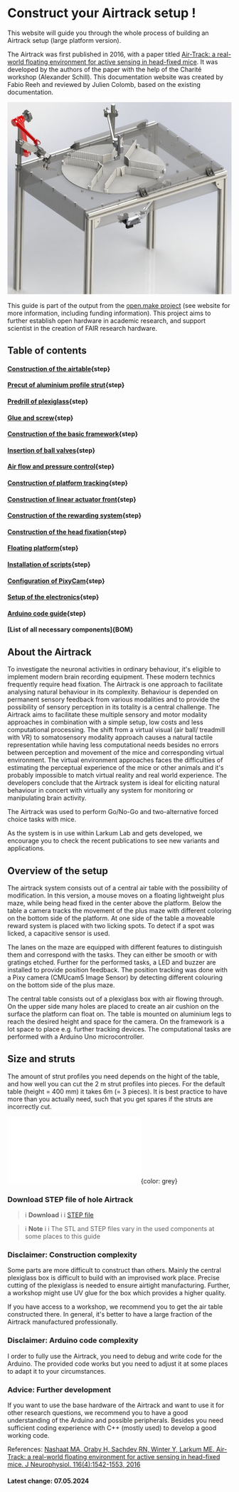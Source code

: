 # Construct your Airtrack setup !


This website will guide you through the whole process of building an Airtrack setup (large platform version).


The Airtrack was first published in 2016, with a paper titled [Air-Track: a real-world floating environment for active sensing in head-fixed mice](https://doi.org/10.1152/jn.00088.2016).
It was developed by the authors of the paper with the help of the Charité workshop (Alexander Schill).
This documentation website was created by Fabio Reeh and reviewed by Julien Colomb, based on the existing documentation.

![visualisation of an airtrack table with a platform with a 4 arms maze. In the center, an animal head fixation setup is visible, while a reward system is fixed in the front ot the maze and a camera is fixed below the table.](images/airtrack_platform_small.jpg)


This guide is part of the output from the [open.make project](https://www.openmake.de/) (see website for more information, including funding information). This project aims to further establish open hardware in academic research, and support
 scientist in the creation of FAIR research hardware.


## Table of contents


#### [Construction of the airtable](airtable.md){step}

#### [Precut of aluminium profile strut](precut.md){step}

#### [Predrill of plexiglass](predrill.md){step}

#### [Glue and screw](glue.md){step}


#### [Construction of the basic framework](basicframework.md){step}

#### [Insertion of ball valves](ballvalve.md){step}

#### [Air flow and pressure control](air_flow.md){step}


#### [Construction of platform tracking](headandcamera.md){step}



#### [Construction of linear actuator front](actuator_head.md){step}



#### [Construction of the rewarding system](rewardsystem.md){step}

#### [Construction of the head fixation](headfixation.md){step}

#### [Floating platform](3Dprinting.md){step}

#### [Installation of scripts](script_setup.md){step}

#### [Configuration of PixyCam](PixyCamConfig.md){step}

#### [Setup of the electronics](electronic.md){step}

#### [Arduino code guide](code_usage.md){step}









#### [List of all necessary components]{BOM}







## About the Airtrack

To investigate the neuronal activities in ordinary behaviour, it's eligible to implement modern brain recording equipment.
These modern technics frequently require head fixation.
The Airtrack is one approach to facilitate analysing natural behaviour in its complexity.
Behaviour is depended on permanent sensory feedback from various modalities and to provide the possibility of sensory perception in its totality is a central challenge.
The Airtrack aims to facilitate these multiple sensory and motor modality approaches in combination with a simple setup, low costs and less computational processing.
The shift from a virtual visual (air ball/ treadmill with VR) to somatosensory modality approach causes a natural tactile representation while having less computational needs besides no errors between perception and movement of the mice and corresponding virtual environment.
The virtual environment approaches faces the difficulties of estimating the perceptual experience of the mice or other animals and it's probably impossible to match virtual reality and real world experience. 
The developers conclude that the Airtrack system is ideal for eliciting natural behaviour in concert with virtually any system for monitoring or manipulating brain activity.

The Airtrack was used to perform Go/No-Go and two-alternative forced choice tasks with mice.

As the system is in use within Larkum Lab and gets developed, we encourage you to check the recent publications to see new variants and applications.





## Overview of the setup

The airtrack system consists out of a central air table with the possibility of modification.
In this version, a mouse moves on a floating lightweight plus maze, while being head fixed in the center above the platform.
Below the table a camera tracks the movement of the plus maze with different coloring on the bottom side of the platform.
At one side of the table a moveable reward system is placed with two licking spots.
To detect if a spot was licked, a capacitive sensor is used.

The lanes on the maze are equipped with different features to distinguish them and correspond with the tasks. They can either be smooth or with gratings etched.
Further for the performed tasks, a LED and buzzer are installed to provide position feedback.
The position tracking was done with a Pixy camera (CMUcam5 Image Sensor) by detecting  different colouring on the bottom side of the plus maze.

The central table consists out of a plexiglass box with air flowing through. On the upper side many holes are placed to create an air cushion on the surface the platform can float on.
The table is mounted on aluminium legs to reach the desired height and space for the camera.
On the framework is a lot space to place e.g. further tracking devices.
The computational tasks are performed with a Arduino Uno microcontroller.


## Size and struts

The amount of strut profiles you need depends on the hight of the table, and how well you can cut the 2 m strut profiles into pieces. For the default table (height = 400 mm) it takes 6m (= 3 pieces). It is best practice to have more than you actually need, such that you get spares if the struts are incorrectly cut. 


![](models/airtrack_480x366.stl){color: grey}

### Download STEP file of hole Airtrack





>i **Download** 
>i
>i [STEP file](airtable_480x366.step.zip)






>i **Note** 
>i
>i The STL and STEP files vary in the used components at some places to this guide



### Disclaimer: Construction complexity

Some parts are more difficult to construct than others. Mainly the central plexiglass box is difficult to build with an improvised work place. Precise cutting of the plexiglass is needed to ensure airtight manufacturing. Further, a workshop might use UV glue for the box which provides a higher quality.

If you have access to a workshop, we recommend you to get the air table constructed there. In general, it's better to have a large fraction of the Airtrack manufactured professionally. 


### Disclaimer: Arduino code complexity

I order to fully use the Airtrack, you need to debug and write code for the Arduino. The provided code works but you need to adjust it at some places to adapt it to your circumstances. 


### Advice: Further development

If you want to use the base hardware of the Airtrack and want to use it for other research questions, we recommend you to have a good understanding of the Arduino and possible peripherals. Besides you need sufficient coding experience with C++ (mostly used) to develop a good working code. 


 

References: [Nashaat MA, Oraby H, Sachdev RN, Winter Y, Larkum ME. Air-Track: a real-world floating environment for active sensing in head-fixed mice. J Neurophysiol. 116(4):1542-1553, 2016](https://pubmed.ncbi.nlm.nih.gov/27486102/)




#### Latest change: 07.05.2024